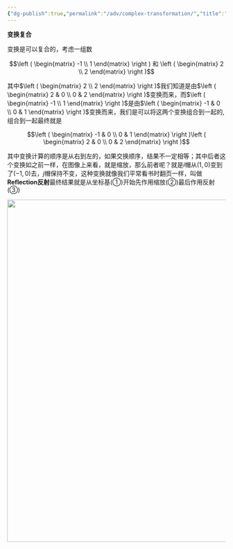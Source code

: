 ```yaml
---
{"dg-publish":true,"permalink":"/adv/complex-transformation/","title":"Complex transformation","noteIcon":"","created":"","updated":""}
---
```



**变换复合**

变换是可以复合的，考虑一组数

$$\left ( \begin{matrix} -1 \\ 1 \end{matrix} \right ) 和 \left ( \begin{matrix} 2 \\ 2 \end{matrix} \right )$$

其中$\left ( \begin{matrix} 2 \\ 2 \end{matrix} \right )$我们知道是由$\left ( \begin{matrix} 2 & 0 \\ 0 & 2 \end{matrix} \right )$变换而来，而$\left ( \begin{matrix} -1 \\ 1 \end{matrix} \right )$是由$\left ( \begin{matrix} -1 & 0 \\ 0 & 1 \end{matrix} \right )$变换而来，我们是可以将这两个变换组合到一起的,组合到一起最终就是

$$\left ( \begin{matrix} -1 & 0 \\ 0 & 1 \end{matrix} \right )\left ( \begin{matrix} 2 & 0 \\ 0 & 2 \end{matrix} \right )$$

其中变换计算的顺序是从右到左的，如果交换顺序，结果不一定相等；其中后者这个变换如之前一样，在图像上来看，就是缩放，那么前者呢？就是$i$帽从$(1,0)$变到了$(-1,0)$去，$j$帽保持不变，这种变换就像我们平常看书时翻页一样，叫做**Reflection反射**最终结果就是从坐标基(①)开始先作用缩放(②)最后作用反射(③)
<div align=center><img src="https://cdn.jsdelivr.net/gh/aaronmack/image-hosting@master/mathematics/手绘复合变换.7kd8flleofs.webp" width="790"></div>
